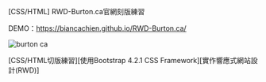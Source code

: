 [CSS/HTML] RWD-Burton.ca官網刻版練習

DEMO：https://biancachien.github.io/RWD-Burton.ca/

![burton ca](https://user-images.githubusercontent.com/74940789/115149703-e6f12000-a097-11eb-9a28-7f4c3d6b4712.png)

[CSS/HTML切版練習][使用Bootstrap 4.2.1 CSS Framework][實作響應式網站設計(RWD)]
